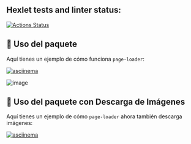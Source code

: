 ## Hexlet tests and linter status:
[![Actions Status](https://github.com/JavierQuinan/fullstack-javascript-project-138/actions/workflows/hexlet-check.yml/badge.svg)](https://github.com/JavierQuinan/fullstack-javascript-project-138/actions)

## 📌 Uso del paquete

Aquí tienes un ejemplo de cómo funciona `page-loader`:

[![asciinema](https://asciinema.org/a/6y493hscKXbbvjMTPqLKuYKag.svg)](https://asciinema.org/a/6y493hscKXbbvjMTPqLKuYKag)

![image](https://github.com/user-attachments/assets/ede1c576-f516-430b-824a-33f09a6bc3b8)

## 📌 Uso del paquete con Descarga de Imágenes

Aquí tienes un ejemplo de cómo `page-loader` ahora también descarga imágenes:

[![asciinema](https://asciinema.org/a/ZsG2mAw1rFT2EccatYKWzVlj6.svg)](https://asciinema.org/a/ZsG2mAw1rFT2EccatYKWzVlj6)
